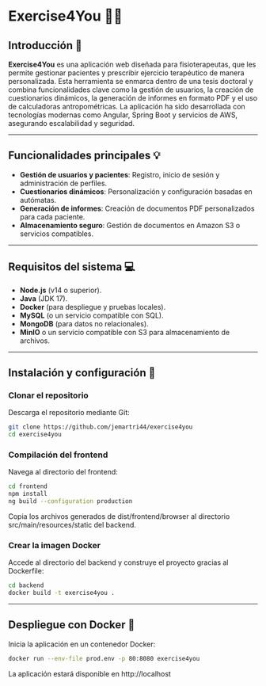 # Exercise4You 🏋️‍♂️  
## Introducción 📍  
**Exercise4You** es una aplicación web diseñada para fisioterapeutas, que les permite gestionar pacientes y prescribir ejercicio terapéutico de manera personalizada. Esta herramienta se enmarca dentro de una tesis doctoral y combina funcionalidades clave como la gestión de usuarios, la creación de cuestionarios dinámicos, la generación de informes en formato PDF y el uso de calculadoras antropométricas. La aplicación ha sido desarrollada con tecnologías modernas como Angular, Spring Boot y servicios de AWS, asegurando escalabilidad y seguridad.  

---

## Funcionalidades principales 💡  
- **Gestión de usuarios y pacientes**: Registro, inicio de sesión y administración de perfiles.  
- **Cuestionarios dinámicos**: Personalización y configuración basadas en autómatas.  
- **Generación de informes**: Creación de documentos PDF personalizados para cada paciente.  
- **Almacenamiento seguro**: Gestión de documentos en Amazon S3 o servicios compatibles.  

---

## Requisitos del sistema 💻  
- **Node.js** (v14 o superior).  
- **Java** (JDK 17).  
- **Docker** (para despliegue y pruebas locales).  
- **MySQL** (o un servicio compatible con SQL).  
- **MongoDB** (para datos no relacionales).  
- **MinIO** o un servicio compatible con S3 para almacenamiento de archivos.

---

## Instalación y configuración 🔧  

### Clonar el repositorio  
Descarga el repositorio mediante Git:  

```bash  
git clone https://github.com/jemartri44/exercise4you 
cd exercise4you  
```

### Compilación del frontend
Navega al directorio del frontend:
```bash 
cd frontend  
npm install  
ng build --configuration production
```
Copia los archivos generados de dist/frontend/browser al directorio src/main/resources/static del backend.

### Crear la imagen Docker
Accede al directorio del backend y construye el proyecto gracias al Dockerfile:

```bash
cd backend  
docker build -t exercise4you .
```

---

## Despliegue con Docker 🐳
Inicia la aplicación en un contenedor Docker:

```bash
docker run --env-file prod.env -p 80:8080 exercise4you 
```
La aplicación estará disponible en http://localhost